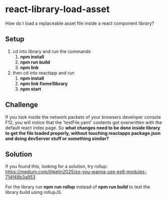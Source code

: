 # react-library-load-asset
How do I load a replaceable asset file inside a react component library?

## Setup
1. cd into library and run the commands
    1. **npm install**
    1. **npm run build**
    1. **npm link**
1. then cd into reactapp and run
    1. **npm install**
    1. **npm link fixme1library**
    1. **npm start**
  
## Challenge
If you look inside the network packets of your browsers developer console F12, you will notice that the 'testFile.yaml' contents got overwritten with the default react index page. So **what changes need to be done inside library to get the file loaded properly, __without__ touching reactapps package.json and doing devServer stuff or something similar?**

## Solution
If you found this, looking for a solution, try rollup: https://medium.com/@kelin2025/so-you-wanna-use-es6-modules-714f48b3a953

For the library run **npm run rollup** instead of **npm run build** to test the library build using rollupJS.

